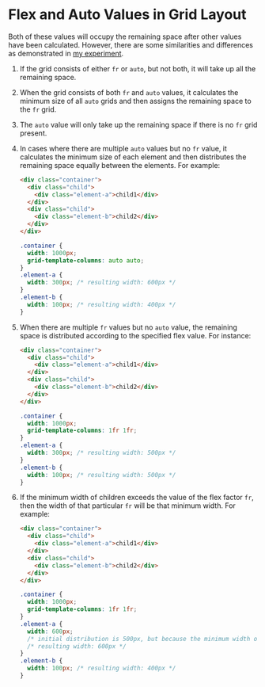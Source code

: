 # Flex and Auto Values in Grid Layout

Both of these values will occupy the remaining space after other values have been calculated. However, there are some similarities and differences as demonstrated in [my experiment](https://codepen.io/redmaze/pen/BavNdPa).

1. If the grid consists of either `fr` or `auto`, but not both, it will take up all the remaining space.

2. When the grid consists of both `fr` and `auto` values, it calculates the minimum size of all `auto` grids and then assigns the remaining space to the `fr` grid.

3. The `auto` value will only take up the remaining space if there is no `fr` grid present.

4. In cases where there are multiple `auto` values but no `fr` value, it calculates the minimum size of each element and then distributes the remaining space equally between the elements. For example:

   ```html
   <div class="container">
     <div class="child">
       <div class="element-a">child1</div>
     </div>
     <div class="child">
       <div class="element-b">child2</div>
     </div>
   </div>
   ```

   ```css
   .container {
     width: 1000px;
     grid-template-columns: auto auto;
   }
   .element-a {
     width: 300px; /* resulting width: 600px */
   }
   .element-b {
     width: 100px; /* resulting width: 400px */
   }
   ```

5. When there are multiple `fr` values but no `auto` value, the remaining space is distributed according to the specified flex value. For instance:

   ```html
   <div class="container">
     <div class="child">
       <div class="element-a">child1</div>
     </div>
     <div class="child">
       <div class="element-b">child2</div>
     </div>
   </div>
   ```

   ```css
   .container {
     width: 1000px;
     grid-template-columns: 1fr 1fr;
   }
   .element-a {
     width: 300px; /* resulting width: 500px */
   }
   .element-b {
     width: 100px; /* resulting width: 500px */
   }
   ```

6. If the minimum width of children exceeds the value of the flex factor `fr`, then the width of that particular `fr` will be that minimum width. For example:

   ```html
   <div class="container">
     <div class="child">
       <div class="element-a">child1</div>
     </div>
     <div class="child">
       <div class="element-b">child2</div>
     </div>
   </div>
   ```

   ```css
   .container {
     width: 1000px;
     grid-template-columns: 1fr 1fr;
   }
   .element-a {
     width: 600px;
     /* initial distribution is 500px, but because the minimum width of the content exceeds that, the final width value also changes */
     /* resulting width: 600px */
   }
   .element-b {
     width: 100px; /* resulting width: 400px */
   }
   ```
